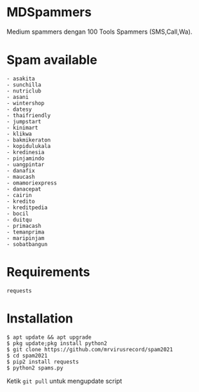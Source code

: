 # MDSpammers
Medium spammers dengan 100 Tools Spammers (SMS,Call,Wa).
# Spam available
```
- asakita
- sunchilla 
- nutriclub
- asani
- wintershop
- datesy
- thaifriendly
- jumpstart
- kinimart
- klikwa
- bakmikeraton
- kopidulukala
- kredinesia
- pinjamindo
- uangpintar
- danafix
- maucash 
- omamoriexpress
- danacepat
- cairin
- kredito
- kreditpedia
- bocil
- duitqu
- primacash
- temanprima
- maripinjam
- sobatbangun
```
# Requirements
```
requests
```
# Installation
```
$ apt update && apt upgrade
$ pkg update;pkg install python2
$ git clone https://github.com/mrvirusrecord/spam2021
$ cd spam2021
$ pip2 install requests
$ python2 spams.py
```
Ketik ```git pull``` untuk mengupdate script
